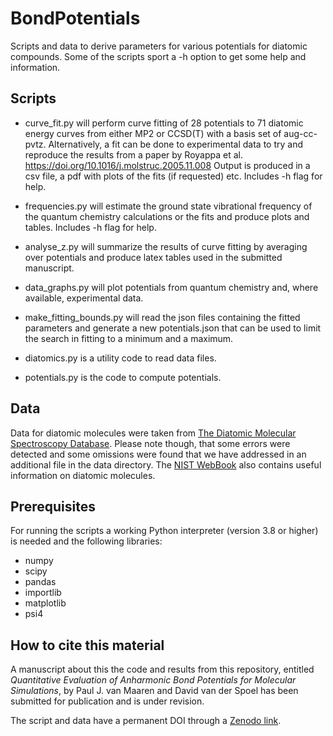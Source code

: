 BondPotentials
==============

Scripts and data to derive parameters for various potentials for diatomic compounds. Some of the scripts sport a -h option to get some help and information.

## Scripts
+ curve_fit.py will perform curve fitting of 28 potentials to 71 diatomic energy curves from either MP2 or CCSD(T) with a basis set of aug-cc-pvtz. Alternatively, a fit can be done to experimental data to try and reproduce the results from a paper by Royappa et al. https://doi.org/10.1016/j.molstruc.2005.11.008
Output is produced in a csv file, a pdf with plots of the fits (if requested) etc. Includes -h flag for help.

+ frequencies.py will estimate the ground state vibrational frequency of the quantum chemistry calculations or the fits and produce plots and tables. Includes -h flag for help.

+ analyse_z.py will summarize the results of curve fitting by averaging over potentials and produce latex tables used in the submitted manuscript.

+ data_graphs.py will plot potentials from quantum chemistry and, where available, experimental data.

+ make_fitting_bounds.py will read the json files containing the fitted parameters and generate a new potentials.json that can be used to limit the search in fitting to a minimum and a maximum.

+ diatomics.py is a utility code to read data files.

+ potentials.py is the code to compute potentials.

## Data
Data for diatomic molecules were taken from [The Diatomic Molecular Spectroscopy Database](https://dscdm.physics.stonybrook.edu/Datasearch/search.html). Please note though, that some errors were detected and some omissions were found that we have addressed in an additional file in the data directory. The [NIST WebBook](https://webbook.nist.gov) also contains useful information on diatomic molecules.

## Prerequisites
For running the scripts a working Python interpreter (version 3.8 or higher) is needed and the following libraries:
+ numpy
+ scipy
+ pandas
+ importlib
+ matplotlib
+ psi4

## How to cite this material
A manuscript about this the code and results from this repository, entitled *Quantitative Evaluation of Anharmonic Bond Potentials for Molecular Simulations*, by Paul J. van Maaren and David van der Spoel has been submitted for publication and is under revision.

The script and data have a permanent DOI through a [Zenodo link](https://dx.doi.org/10.5281/zenodo.14842997).
 
